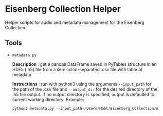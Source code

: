 # Eisenberg Collection Helper
Helper scripts for audio and metadata management for the Eisenberg Collection

## Tools

* `metadata.py`

   **Description** : get a pandas DataFrame saved in PyTables structure in an HDF5 (.h5) file from a semicolon-separated .csv file with table of metadata <br>

   **Instructions** : run with python3 using the arguments `--input_path` for the path of the .csv file and `--output_dir` for the desired directory of the .h5 file output. If no output directory is specified, output is defaulted to current working directory. Example: <br> 
   ```python
   python3 metadata.py --input_path=/Users/MaSC/Eisenberg_Collection/metadata.csv --ouput_path=/Users/MaSC/Eisenberg_Collection
   ```
  